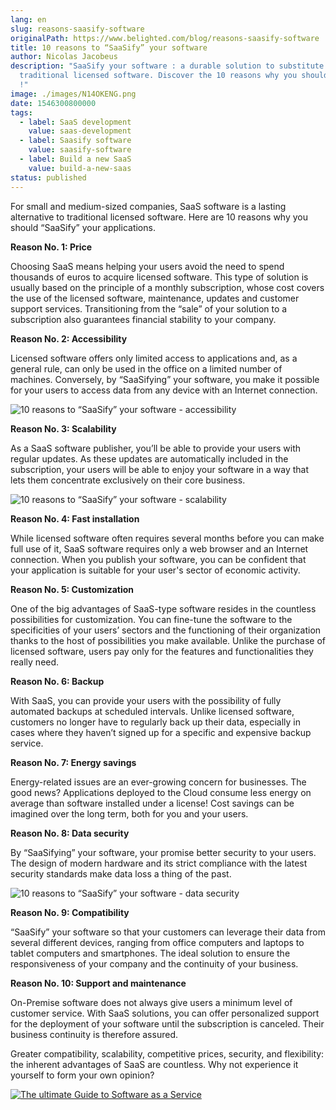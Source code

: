 ```yaml
---
lang: en
slug: reasons-saasify-software
originalPath: https://www.belighted.com/blog/reasons-saasify-software
title: 10 reasons to “SaaSify” your software
author: Nicolas Jacobeus
description: "SaaSify your software : a durable solution to substitute your
  traditional licensed software. Discover the 10 reasons why you should SaaSify
  !"
image: ./images/N14OKENG.png
date: 1546300800000
tags:
  - label: SaaS development
    value: saas-development
  - label: Saasify software
    value: saasify-software
  - label: Build a new SaaS
    value: build-a-new-saas
status: published
---
```

For small and medium-sized companies, SaaS software is a lasting alternative to traditional licensed software. Here are 10 reasons why you should “SaaSify” your applications.

**Reason No. 1: Price**

Choosing SaaS means helping your users avoid the need to spend thousands of euros to acquire licensed software. This type of solution is usually based on the principle of a monthly subscription, whose cost covers the use of the licensed software, maintenance, updates and customer support services. Transitioning from the “sale” of your solution to a subscription also guarantees financial stability to your company.

**Reason No. 2: Accessibility**

Licensed software offers only limited access to applications and, as a general rule, can only be used in the office on a limited number of machines. Conversely, by “SaaSifying” your software, you make it possible for your users to access data from any device with an Internet connection. 

![10 reasons to “SaaSify” your software - accessibility](https://www.belighted.com/hs-fs/hubfs/SaaSifier%20votre%20logiciel%20-%20accessibilite%CC%81.png?width=1200&name=SaaSifier%20votre%20logiciel%20-%20accessibilite%CC%81.png)

**Reason No. 3: Scalability**

As a SaaS software publisher, you’ll be able to provide your users with regular updates. As these updates are automatically included in the subscription, your users will be able to enjoy your software in a way that lets them concentrate exclusively on their core business. 

![10 reasons to “SaaSify” your software - scalability](https://www.belighted.com/hs-fs/hubfs/SaaSifier%20votre%20logiciel%20-%20le%CC%81volutivite%CC%81.png?width=1200&name=SaaSifier%20votre%20logiciel%20-%20le%CC%81volutivite%CC%81.png)

**Reason No. 4: Fast installation**

While licensed software often requires several months before you can make full use of it, SaaS software requires only a web browser and an Internet connection. When you publish your software, you can be confident that your application is suitable for your user's sector of economic activity. 

**Reason No. 5: Customization**

One of the big advantages of SaaS-type software resides in the countless possibilities for customization. You can fine-tune the software to the specificities of your users’ sectors and the functioning of their organization thanks to the host of possibilities you make available. Unlike the purchase of licensed software, users pay only for the features and functionalities they really need.

**Reason No. 6: Backup**

With SaaS, you can provide your users with the possibility of fully automated backups at scheduled intervals. Unlike licensed software, customers no longer have to regularly back up their data, especially in cases where they haven’t signed up for a specific and expensive backup service. 

**Reason No. 7: Energy savings**

Energy-related issues are an ever-growing concern for businesses. The good news? Applications deployed to the Cloud consume less energy on average than software installed under a license! Cost savings can be imagined over the long term, both for you and your users. 

**Reason No. 8: Data security**

By “SaaSifying” your software, your promise better security to your users. The design of modern hardware and its strict compliance with the latest security standards make data loss a thing of the past.

![10 reasons to “SaaSify” your software - data security](https://www.belighted.com/hs-fs/hubfs/http_vs_https-1.jpg?width=578&name=http_vs_https-1.jpg)

**Reason No. 9: Compatibility**

“SaaSify” your software so that your customers can leverage their data from several different devices, ranging from office computers and laptops to tablet computers and smartphones. The ideal solution to ensure the responsiveness of your company and the continuity of your business. 

**Reason No. 10: Support and maintenance**

On-Premise software does not always give users a minimum level of customer service. With SaaS solutions, you can offer personalized support for the deployment of your software until the subscription is canceled. Their business continuity is therefore assured. 

Greater compatibility, scalability, competitive prices, security, and flexibility: the inherent advantages of SaaS are countless. Why not experience it yourself to form your own opinion? 

[![The ultimate Guide to Software as a Service](https://no-cache.hubspot.com/cta/default/1684659/0b551323-0d58-4d8c-882c-e42a03a01459.png)](https://cta-redirect.hubspot.com/cta/redirect/1684659/0b551323-0d58-4d8c-882c-e42a03a01459)